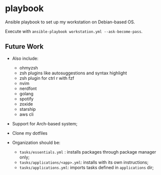 # playbook

Ansible playbook to set up my workstation on Debian-based OS.

Execute with `ansible-playbook workstation.yml --ask-become-pass`.

## Future Work

- Also include:
  - ohmyzsh
  - zsh plugins like autosuggestions and syntax highlight
  - zsh plugin for ctrl r with fzf
  - nvim
  - nerdfont
  - golang
  - spotify
  - zoxide
  - starship
  - aws cli

- Support for Arch-based system;
- Clone my dotfiles
- Organization should be:
  - `tasks/essentials.yml` : installs packages through package manager only;
  - `tasks/applications/<app>.yml`: installs <app> with its own instructions;
  - `tasks/applications.yml`: imports tasks defined in `applications` dir;
